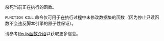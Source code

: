 杀死当前正在执行的函数。


`FUNCTION KILL` 命令仅可用于在执行过程中未修改数据集的函数（因为停止只读函数不会违反脚本引擎的原子性保证）。

请参考[Redis函数介绍](/topics/functions-intro)以获取更多信息。
